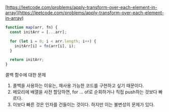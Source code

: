 [https://leetcode.com/problems/apply-transform-over-each-element-in-array](https://leetcode.com/problems/apply-transform-over-each-element-in-array)

```javascript
function map(arr, fn) {
  const initArr = [...arr];

  for (let i = 0; i < arr.length; i++) {
    initArr[i] = fn(arr[i], i);
  }

  return initArr;
}
```

콜백 함수에 대한 문제

1. 콜백을 사용하는 이유는, 재사용 가능한 코드를 구현하고 싶기 때문이다.
2. 메모리에 배열을 사전 할당하면, for ... of로 순회하거나 직접 push하는 것보다 빠르다.
3. 이보다 빠른 것은 인자를 건들이는 것이다. 하지만 이는 불변성의 문제가 있다.
